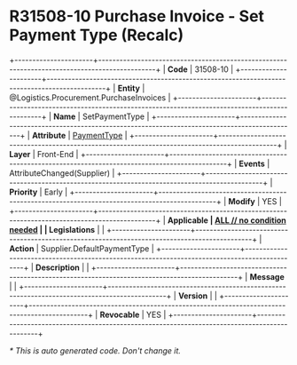 ﻿---
erp.type: front-end-business-rule
erp.entity: Logistics.Procurement.PurchaseInvoices
---

# R31508-10 Purchase Invoice - Set Payment Type (Recalc)
+----------------------+----------------------------------------------------------------------------------------------+
| **Code**             | 31508-10                                                                                     |
+----------------------+----------------------------------------------------------------------------------------------+
| **Entity**           | @Logistics.Procurement.PurchaseInvoices                                                      |
+----------------------+----------------------------------------------------------------------------------------------+
| **Name**             | SetPaymentType                                                                               |
+----------------------+----------------------------------------------------------------------------------------------+
| **Attribute**        | [PaymentType](../entities/Logistics.Procurement.PurchaseInvoices.md#paymenttype)             |
+----------------------+----------------------------------------------------------------------------------------------+
| **Layer**            | Front-End                                                                                    |
+----------------------+----------------------------------------------------------------------------------------------+
| **Events**           | AttributeChanged(Supplier)                                                                   |
+----------------------+----------------------------------------------------------------------------------------------+
| **Priority**         | Early                                                                                        |
+----------------------+----------------------------------------------------------------------------------------------+
| **Modify**           | YES                                                                                          |
+----------------------+----------------------------------------------------------------------------------------------+
| **Applicable         | [ALL // no condition needed](xref:applicable-legislations)                                   |
| Legislations**       |                                                                                              |
+----------------------+----------------------------------------------------------------------------------------------+
| **Action**           | Supplier.DefaultPaymentType                                                                  |
+----------------------+----------------------------------------------------------------------------------------------+
| **Description**      |                                                                                              |
+----------------------+----------------------------------------------------------------------------------------------+
| **Message**          |                                                                                              |
+----------------------+----------------------------------------------------------------------------------------------+
| **Version**          |                                                                                              |
+----------------------+----------------------------------------------------------------------------------------------+
| **Revocable**        | YES                                                                                          |
+----------------------+----------------------------------------------------------------------------------------------+

*\* This is auto generated code. Don't change it.*
